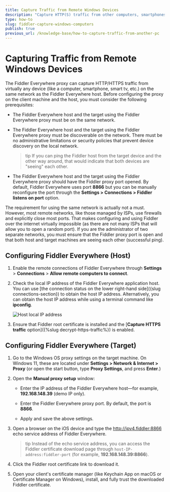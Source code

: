```yaml
---
title: Capture Traffic from Remote Windows Devices
description: "Capture HTTP(S) traffic from other computers, smartphones, tablets, and smart devices on your network."
type: how-to
slug: fiddler-capture-windows-computers
publish: true
previous_url: /knowledge-base/how-to-capture-traffic-from-another-pc
---
```



# Capturing Traffic from Remote Windows Devices

The Fiddler Everywhere proxy can capture HTTP/HTTPS traffic from virtually any device (like a computer, smartphone, smart tv, etc.) on the same network as the Fiddler Everywhere host. Before configuring the proxy on the client machine and the host, you must consider the following prerequisites:

- The Fiddler Everywhere host and the target using the Fiddler Everywhere proxy must be on the same network.

- The Fiddler Everywhere host and the target using the Fiddler Everywhere proxy must be discoverable on the network. There must be no administrative limitations or security policies that prevent device discovery on the local network.

    >tip If you can ping the Fiddler host from the target device and the other way around, that would indicate that both devices are "seeing" each other.

- The Fiddler Everywhere host and the target using the Fiddler Everywhere proxy should have the Fiddler proxy port opened. By default, Fiddler Everywhere uses port **8866** but you can be manually reconfigure the port through the **Settings > Connections > Fiddler listens on port** option.


The requirement for using the same network is actually not a must. However, most remote networks, like those managed by ISPs, use firewalls and explicitly close most ports. That makes configuring and using Fiddler over the internet virtually impossible (as there are not many ISPs that will allow you to open a random port). If you are the administrator of two separate networks, you must ensure that the Fiddler proxy port is open and that both host and target machines are seeing each other (successful ping).

## Configuring Fiddler Everywhere (Host) 

1. Enable the remote connections of Fiddler Everywhere through **Settings** > **Connections** > **Allow remote computers to connect**.

1. Check the local IP address of the Fiddler Everywhere application host. You can use [the connection status on the lower right-hand side]({slug connections-section}) to obtain the host IP address. Alternatively, you can obtain the host IP address while using a terminal command like **ipconfig**.

    ![Host local IP address](../images/kb/host-ip.png)

1. Ensure that Fiddler root certificate is installed and the [**Capture HTTPS traffic** option]({%slug decrypt-https-traffic%}) is enabled.    

## Configuring Fiddler Everywhere (Target)

1. Go to the Windows OS proxy settings on the target machine. On Windows 11, these are located under **Settings > Network & Internet > Proxy** (or open the start button, type **Proxy Settings**, and press **Enter**.)

1. Open the **Manual proxy setup** window:

    - Enter the IP address of the Fiddler Everywhere host&mdash;for example, **192.168.148.39** (demo IP only).

    - Enter the Fiddler Everywhere proxy port. By default, the port is **8866**.

    - Apply and save the above settings.

1. Open a browser on the iOS device and type the http://ipv4.fiddler:8866 echo service address of Fiddler Everywhere. 

    >tip Instead of the echo service address, you can access the Fiddler certificate download page through `host-IP-address:fiddler-port` (for example, **192.168.148.39:8866**).

1. Click the Fiddler root certificate link to download it.

1. Open your client's certificate manager (like Keychain App on macOS or Certificate Manager on Windows), install, and fully trust the downloaded Fiddler certificate.
